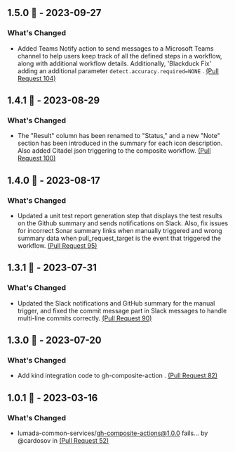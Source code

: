## 1.5.0 🐝 - 2023-09-27

### What's Changed
- Added Teams Notify action to send messages to a Microsoft Teams channel to help users keep track of all the defined steps in a workflow, along with additional workflow details. Additionally, 'Blackduck Fix' adding an additional parameter ```detect.accuracy.required=NONE``` . [(Pull Request 104)](https://github.com/lumada-common-services/gh-composite-actions/pull/104)


## 1.4.1 🐝 - 2023-08-29

### What's Changed
- The "Result" column has been renamed to "Status," and a new "Note" section has been introduced in the summary for each icon description. Also added Citadel json triggering to the composite workflow. [(Pull Request 100)](https://github.com/lumada-common-services/gh-composite-actions/pull/100)



## 1.4.0 🐝 - 2023-08-17

### What's Changed
- Updated a unit test report generation step that displays the test results on the Github summary and sends notifications on Slack.
Also, fix issues for incorrect Sonar summary links when manually triggered and wrong summary data when pull_request_target is the event that triggered the workflow. [(Pull Request 95)](https://github.com/lumada-common-services/gh-composite-actions/pull/95)


## 1.3.1 🐝 - 2023-07-31

### What's Changed
- Updated the Slack notifications and GitHub summary for the manual trigger, and fixed the commit message part in Slack messages to handle multi-line commits correctly. [(Pull Request 90)](https://github.com/lumada-common-services/gh-composite-actions/pull/90)


## 1.3.0 🐝 - 2023-07-20

### What's Changed
- Add kind integration code to gh-composite-action
. [(Pull Request 82)](https://github.com/lumada-common-services/gh-composite-actions/pull/82)


## 1.0.1 🐝 - 2023-03-16

### What's Changed
- lumada-common-services/gh-composite-actions@1.0.0 fails… by @cardosov in [(Pull Request 52)](https://github.com/lumada-common-services/gh-composite-actions/pull/52)
